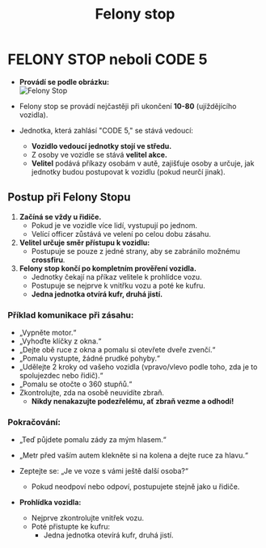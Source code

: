 ﻿---
title: Felony stop
description: Návod pro tzv. Felony stop
---
<script setup>
  const gAds = import.meta.env.VITE_GADS;
</script>

# **FELONY STOP neboli CODE 5**

- **Provádí se podle obrázku:**  
  ![Felony Stop](/media/assets/traffic/felony-stop.png)

- Felony stop se provádí nejčastěji při ukončení **10-80** (ujíždějícího vozidla).
- Jednotka, která zahlásí "CODE 5," se stává vedoucí:  
  - **Vozidlo vedoucí jednotky stojí ve středu.**  
  - Z osoby ve vozidle se stává **velitel akce.**
  - **Velitel** podává příkazy osobám v autě, zajišťuje osoby a určuje, jak jednotky budou postupovat k vozidlu (pokud neurčí jinak).

## **Postup při Felony Stopu**

1. **Začíná se vždy u řidiče.**
   - Pokud je ve vozidle více lidí, vystupují po jednom.
   - Velící officer zůstává ve velení po celou dobu zásahu.
2. **Velitel určuje směr přístupu k vozidlu:**
   - Postupuje se pouze z jedné strany, aby se zabránilo možnému **crossfiru**.
3. **Felony stop končí po kompletním prověření vozidla.**
   - Jednotky čekají na příkaz velitele k prohlídce vozu.  
   - Postupuje se nejprve k vnitřku vozu a poté ke kufru.  
   - **Jedna jednotka otvírá kufr, druhá jistí.**

### **Příklad komunikace při zásahu:**

- „Vypněte motor.“  
- „Vyhoďte klíčky z okna.“  
- „Dejte obě ruce z okna a pomalu si otevřete dveře zvenčí.“  
- „Pomalu vystupte, žádné prudké pohyby.“  
- „Udělejte 2 kroky od vašeho vozidla (vpravo/vlevo podle toho, zda je to spolujezdec nebo řidič).“  
- „Pomalu se otočte o 360 stupňů.“  
- Zkontrolujte, zda na osobě neuvidíte zbraň.  
  - **Nikdy nenakazujte podezřelému, ať zbraň vezme a odhodí!**

### **Pokračování:**

- „Teď půjdete pomalu zády za mým hlasem.“  
- „Metr před vaším autem klekněte si na kolena a dejte ruce za hlavu.“  
- Zeptejte se: „Je ve voze s vámi ještě další osoba?“  
  - Pokud neodpoví nebo odpoví, postupujete stejně jako u řidiče.  

- **Prohlídka vozidla:**  
  - Nejprve zkontrolujte vnitřek vozu.  
  - Poté přistupte ke kufru:  
    - Jedna jednotka otevírá kufr, druhá jistí.
